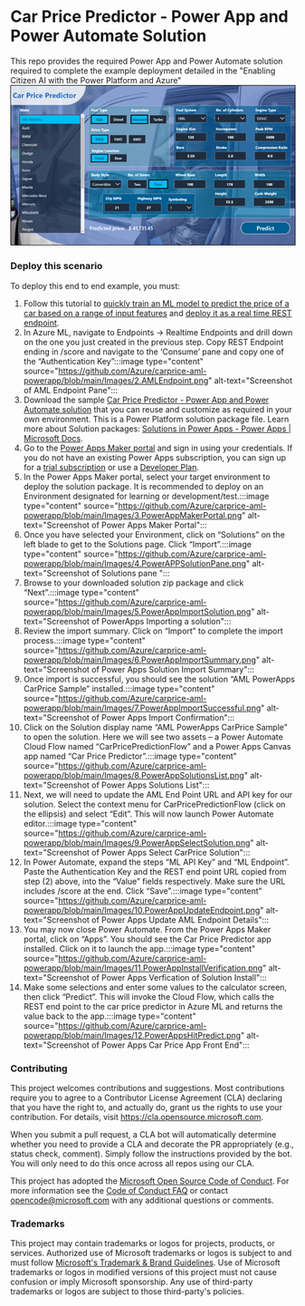 # Car Price Predictor - Power App and Power Automate Solution

This repo provides the required Power App and Power Automate solution required to complete the example deployment detailed in the "Enabling Citizen AI with the Power Platform and Azure" ![Screenshot of Power Apps Car Price App](/Images/1.CarPriceAppFrontEnd.png)

### Deploy this scenario

To deploy this end to end example, you must:

1. Follow this tutorial to [quickly train an ML model to predict the price of a car based on a range of input features](https://docs.microsoft.com/en-us/azure/machine-learning/tutorial-designer-automobile-price-train-score) and [deploy it as a real time REST endpoint](https://docs.microsoft.com/en-us/azure/machine-learning/tutorial-designer-automobile-price-deploy).
2. In Azure ML, navigate to Endpoints -> Realtime Endpoints and drill down on the one you just created in the previous step. Copy REST Endpoint ending in /score and navigate to the ‘Consume’ pane and copy one of the “Authentication Key”:::image type="content" source="https://github.com/Azure/carprice-aml-powerapp/blob/main/Images/2.AMLEndpoint.png" alt-text="Screenshot of AML Endpoint Pane":::
3. Download the sample [Car Price Predictor - Power App and Power Automate solution](https://github.com/Azure/carprice-aml-powerapp/tree/main/CarPricePredictor%20Solution) that you can reuse and customize as required in your own environment. This is a Power Platform solution package file. Learn more about Solution packages: [Solutions in Power Apps - Power Apps | Microsoft Docs](https://docs.microsoft.com/en-us/powerapps/maker/data-platform/solutions-overview).
4. Go to the [Power Apps Maker portal](https://make.powerapps.com) and sign in using your credentials. If you do not have an existing Power Apps subscription, you can sign up for a [trial subscription](https://make.powerapps.com/signup?redirect=marketing&utm_source=PAMarketing&utm_medium=body&utm_campaign=getstartedfree&email=) or use a [Developer Plan](https://powerapps.microsoft.com/en-us/developerplan/).
5. In the Power Apps Maker portal, select your target environment to deploy the solution package. It is recommended to deploy on an Environment designated for learning or development/test.:::image type="content" source="https://github.com/Azure/carprice-aml-powerapp/blob/main/Images/3.PowerAppMakerPortal.png" alt-text="Screenshot of Power Apps Maker Portal":::
6. Once you have selected your Environment, click on “Solutions” on the left blade to get to the Solutions page. Click “Import”.:::image type="content" source="https://github.com/Azure/carprice-aml-powerapp/blob/main/Images/4.PowerAPPSolutionPane.png" alt-text="Screenshot of Solutions pane ":::
7. Browse to your downloaded solution zip package and click “Next”.:::image type="content" source="https://github.com/Azure/carprice-aml-powerapp/blob/main/Images/5.PowerAppImportSolution.png" alt-text="Screenshot of PowerApps Importing a solution":::
8. Review the import summary. Click on “Import” to complete the import process.:::image type="content" source="https://github.com/Azure/carprice-aml-powerapp/blob/main/Images/6.PowerAppImportSummary.png" alt-text="Screenshot of Power Apps Solution Import Summary":::
9. Once import is successful, you should see the solution “AML PowerApps CarPrice Sample” installed.:::image type="content" source="https://github.com/Azure/carprice-aml-powerapp/blob/main/Images/7.PowerAppImportSuccessful.png" alt-text="Screenshot of Power Apps Import Confirmation":::
10. Click on the Solution display name “AML PowerApps CarPrice Sample” to open the solution. Here we will see two assets – a Power Automate Cloud Flow named “CarPricePredictionFlow” and a Power Apps Canvas app named “Car Price Predictor”.:::image type="content" source="https://github.com/Azure/carprice-aml-powerapp/blob/main/Images/8.PowerAppSolutionsList.png" alt-text="Screenshot of Power Apps Solutions List":::
11. Next, we will need to update the AML End Point URL and API key for our solution. Select the context menu for CarPricePredictionFlow (click on the ellipsis) and select “Edit”. This will now launch Power Automate editor.:::image type="content" source="https://github.com/Azure/carprice-aml-powerapp/blob/main/Images/9.PowerAppSelectSolution.png" alt-text="Screenshot of Power Apps Select CarPrice Solution":::
12. In Power Automate, expand the steps “ML API Key” and “ML Endpoint”. Paste the Authentication Key and the REST end point URL copied from step (2) above, into the “Value” fields respectively. Make sure the URL includes /score at the end. Click “Save”.:::image type="content" source="https://github.com/Azure/carprice-aml-powerapp/blob/main/Images/10.PowerAppUpdateEndpoint.png" alt-text="Screenshot of Power Apps Update AML Endpoint Details":::
13. You may now close Power Automate. From the Power Apps Maker portal, click on “Apps”. You should see the Car Price Predictor app installed. Click on it to launch the app.:::image type="content" source="https://github.com/Azure/carprice-aml-powerapp/blob/main/Images/11.PowerAppInstallVerification.png" alt-text="Screenshot of Power Apps Verfication of Solution Install":::
14. Make some selections and enter some values to the calculator screen, then click “Predict”. This will invoke the Cloud Flow, which calls the REST end point to the car price predictor in Azure ML and returns the value back to the app.:::image type="content" source="https://github.com/Azure/carprice-aml-powerapp/blob/main/Images/12.PowerAppsHitPredict.png" alt-text="Screenshot of Power Apps Car Price App Front End":::

### Contributing

This project welcomes contributions and suggestions.  Most contributions require you to agree to a
Contributor License Agreement (CLA) declaring that you have the right to, and actually do, grant us
the rights to use your contribution. For details, visit https://cla.opensource.microsoft.com.

When you submit a pull request, a CLA bot will automatically determine whether you need to provide
a CLA and decorate the PR appropriately (e.g., status check, comment). Simply follow the instructions
provided by the bot. You will only need to do this once across all repos using our CLA.

This project has adopted the [Microsoft Open Source Code of Conduct](https://opensource.microsoft.com/codeofconduct/).
For more information see the [Code of Conduct FAQ](https://opensource.microsoft.com/codeofconduct/faq/) or
contact [opencode@microsoft.com](mailto:opencode@microsoft.com) with any additional questions or comments.

### Trademarks

This project may contain trademarks or logos for projects, products, or services. Authorized use of Microsoft 
trademarks or logos is subject to and must follow 
[Microsoft's Trademark & Brand Guidelines](https://www.microsoft.com/en-us/legal/intellectualproperty/trademarks/usage/general).
Use of Microsoft trademarks or logos in modified versions of this project must not cause confusion or imply Microsoft sponsorship.
Any use of third-party trademarks or logos are subject to those third-party's policies.
